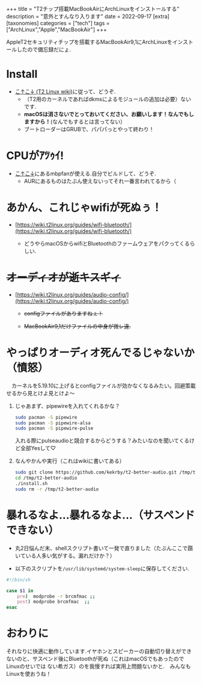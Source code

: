 +++
title = "T2チップ搭載MacBookAirにArchLinuxをインストールする"
description = "意外とすんなり入ります"
date = 2022-09-17
[extra]
[taxonomies]
categories = ["tech"]
tags = ["ArchLinux","Apple","MacBookAir"]
+++

AppleT2セキュリティチップを搭載するMacBookAir9,1にArchLinuxをインストールしたので備忘録だにょ.

# Install

- [こ↑こ↓ (T2 Linux wiki)](https://wiki.t2linux.org/distributions/arch/installation/)に従って、どうぞ.
	- （T2用のカーネルであればdkmsによるモジュールの追加は必要）ないです.
	- __macOSは消さないでとっておいてください、お願いします！なんでもしますから！__(なんでもするとは言ってない）
	- ブートローダーはGRUBで、パパパっとやって終わり！

# CPUがｱﾂｩｲ!

- [こ↑こ↓](https://wiki.t2linux.org/guides/fan/)にあるmbpfanが使える.自分でビルドして、どうぞ.
	- AURにあるものはたぶん使えないってそれ一番言われてるから（

# あかん、これじゃwifiが死ぬぅ！

- [https://wiki.t2linux.org/guides/wifi-bluetooth/](https://wiki.t2linux.org/guides/wifi-bluetooth/)

	- どうやらmacOSからwifiとBluetoothのファームウェアをパクってくるらしい.

# ~~オーディオが逝キスギィ~~
- [https://wiki.t2linux.org/guides/audio-config/](https://wiki.t2linux.org/guides/audio-config/) 

	- ~~configファイルがありますねぇ！~~

	- ~~MacBookAir9,1だけファイルの中身が微レ違.~~

# やっぱりオーディオ死んでるじゃないか（憤怒）
　カーネルを5.19.10に上げるとconfigファイルが効かなくなるみたい。回避策載せるから見とけよ見とけよ〜

1. じゃあまず、pipewireを入れてくれるかな？
    ```bash
    sudo pacman -S pipewire
    sudo pacman -S pipewire-alsa
    sudo pacman -S pipewire-pulse
    ```
    入れる際にpulseaudioと競合するからどうする？みたいなのを聞いてくるけど全部Yesして♡


2. なんやかんや実行（これはwikiに書いてある）
    ```bash
    sudo git clone https://github.com/kekrby/t2-better-audio.git /tmp/t2-better-audio
    cd /tmp/t2-better-audio
    ./install.sh
    sudo rm -r /tmp/t2-better-audio
    ```



# 暴れるなよ...暴れるなよ...（サスペンドできない）

- 丸2日悩んだ末、shellスクリプト書いて一発で直りました（たぶんここで躓いている人多い気がする。漏れだけか？）

- 以下のスクリプトを`/usr/lib/systemd/system-sleep`に保存してください.

```bash
#!/bin/sh

case $1 in
    pre)  modprobe -r brcmfmac ;;
    post) modprobe brcmfmac  ;;
esac

```

# おわりに
それなりに快適に動作しています.イヤホンとスピーカーの自動切り替えができないのと、サスペンド後にBluetoothが死ぬ（これはmacOSでもあったのでLinuxのせいでは
ない希ガス）のを我慢すれば実用上問題ないかと.　みんなもLinuxを使おうね！
